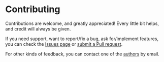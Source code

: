 # Contributing

Contributions are welcome, and greatly appreciated! Every little bit helps, and credit will always be given.

If you need support, want to report/fix a bug, ask for/implement features, you can check the
[Issues page](https://github.com/AI-Planning/pddl/issues)
or [submit a Pull request](https://github.com/AI-Planning/pddl/pulls).

For other kinds of feedback, you can contact one of the [authors](./authors.md) by email.
